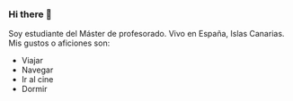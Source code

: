 ### Hi there 👋
Soy estudiante del Máster de profesorado. Vivo en España, Islas Canarias.
Mis gustos o aficiones son: 
* Viajar
* Navegar
* Ir al cine
* Dormir

<!--
**Joanadt98/Joanadt98** is a ✨ _special_ ✨ repository because its `README.md` (this file) appears on your GitHub profile.

Here are some ideas to get you started:

- 🔭 I’m currently working on ...
- 🌱 I’m currently learning ...
- 👯 I’m looking to collaborate on ...
- 🤔 I’m looking for help with ...
- 💬 Ask me about ...
- 📫 How to reach me: ...
- 😄 Pronouns: ...
- ⚡ Fun fact: ...
-->
